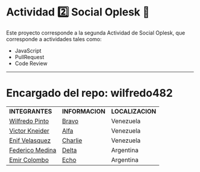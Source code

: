 # Actividad 2️⃣ Social Oplesk :volcano:
Este proyecto corresponde a la segunda Actividad de Social Oplesk, que corresponde a actividades tales como: 
* JavaScript
* PullRequest
* Code Review
***

# Encargado del repo: wilfredo482

<table>
    <tr>
        <td><b>INTEGRANTES</b></td>
        <td><b>INFORMACION</b></td>
        <td><b>LOCALIZACION</b></td>
    </tr>
    <tr>
      <td><a href="https://github.com/wilfredo482" target="blank">Wilfredo Pinto</a></td>
        <td><a href="https://github.com/wilfredo482/hg_2_Bravo">Bravo</a></td>
        <td>Venezuela</td>
    </tr>
    <tr>
      <td><a href="https://github.com/VKneider">Victor Kneider</a></td>
        <td><a href="https://github.com/VKneider/hg_2_alfa">Alfa</a></td>
        <td>Venezuela</td>
    </tr>
    <tr>
        <td><a href="https://github.com/EnifVelasquez">Enif Velasquez</a></td>
        <td><a href="https://github.com/EnifVelasquez/hg_2_charlie">Charlie</a></td>
        <td>Venezuela</td>
    </tr>   
    <tr>
        <td><a href="https://github.com/federico98">Federico Medina</a></td>
        <td><a href="https://github.com/federico98/hg_2_delta">Delta</a></td>
        <td>Argentina</td>
    </tr>
    <tr>
        <td><a href="Https://GitHub.com/E-Columbus">Emir Colombo</a></td>
        <td><a href="Https://GitHub.com/E-Columbus/hg_2_echo">Echo</a></td>
        <td>Argentina</td>
    </tr>
</table>

